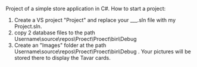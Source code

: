 Project of a simple store application in C#.
How to start a project:
1) Create a VS project "Project" and replace your ___.sln file with my Project.sln.
2) copy 2 database files to the path Username\source\repos\Proect\Proect\bin\Debug
3) Create an "Images" folder at the path Username\source\repos\Proect\Proect\bin\Debug . Your pictures will be stored there to display the Tavar cards.
